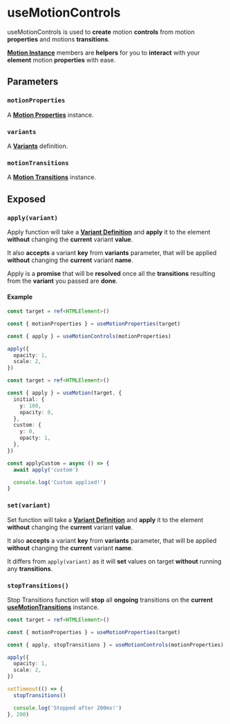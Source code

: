 # useMotionControls

useMotionControls is used to **create** motion **controls** from motion **properties** and motions **transitions**.

[**Motion Instance**](/motion-instance) members are **helpers** for you to **interact** with your **element** motion **properties** with ease.

## Parameters

### `motionProperties`

A [**Motion Properties**](/api/use-motion-properties) instance.

### `variants`

A [**Variants**](/variants#custom-variants) definition.

### `motionTransitions`

A [**Motion Transitions**](/api/use-motion-transitions) instance.

## Exposed

### `apply(variant)`

Apply function will take a [**Variant Definition**](/variants) and **apply** it to the element **without** changing the **current** variant **value**.

It also **accepts** a variant **key** from **variants** parameter, that will be applied **without** changing the **current** variant **name**.

Apply is a **promise** that will be **resolved** once all the **transitions** resulting from the **variant** you passed are **done**.

#### Example

```typescript
const target = ref<HTMLElement>()

const { motionProperties } = useMotionProperties(target)

const { apply } = useMotionControls(motionProperties)

apply({
  opacity: 1,
  scale: 2,
})
```

```typescript
const target = ref<HTMLElement>()

const { apply } = useMotion(target, {
  initial: {
    y: 100,
    opacity: 0,
  },
  custom: {
    y: 0,
    opacty: 1,
  },
})

const applyCustom = async () => {
  await apply('custom')

  console.log('Custom applied!')
}
```

### `set(variant)`

Set function will take a [**Variant Definition**](/variants) and **apply** it to the element **without** changing the **current** variant **value**.

It also **accepts** a variant **key** from **variants** parameter, that will be applied **without** changing the **current** variant **name**.

It differs from `apply(variant)` as it will **set** values on target **without** running any **transitions**.

### `stopTransitions()`

Stop Transitions function will **stop** all **ongoing** transitions on the **current** [**useMotionTransitions**](/api/use-motion-transitions) instance.

```typescript
const target = ref<HTMLElement>()

const { motionProperties } = useMotionProperties(target)

const { apply, stopTransitions } = useMotionControls(motionProperties)

apply({
  opacity: 1,
  scale: 2,
})

setTimeout(() => {
  stopTransitions()

  console.log('Stopped after 200ms!')
}, 200)
```
